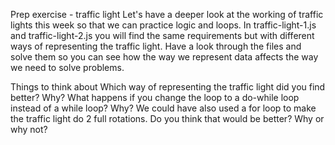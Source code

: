 Prep exercise - traffic light
Let's have a deeper look at the working of traffic lights this week so that we can practice logic and loops. In traffic-light-1.js and traffic-light-2.js you will find the same requirements but with different ways of representing the traffic light. Have a look through the files and solve them so you can see how the way we represent data affects the way we need to solve problems.

Things to think about
Which way of representing the traffic light did you find better? Why?
What happens if you change the loop to a do-while loop instead of a while loop? Why?
We could have also used a for loop to make the traffic light do 2 full rotations. Do you think that would be better? Why or why not?
